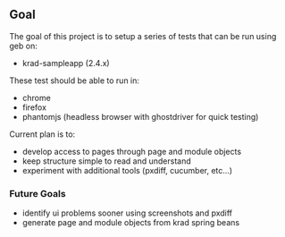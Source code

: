 ## Goal
The goal of this project is to setup a series of tests that can be run using geb on:
- krad-sampleapp (2.4.x)

These test should be able to run in:
- chrome
- firefox
- phantomjs (headless browser with ghostdriver for quick testing)

Current plan is to:
- develop access to pages through page and module objects
- keep structure simple to read and understand
- experiment with additional tools (pxdiff, cucumber, etc...)

### Future Goals
- identify ui problems sooner using screenshots and pxdiff
- generate page and module objects from krad spring beans
